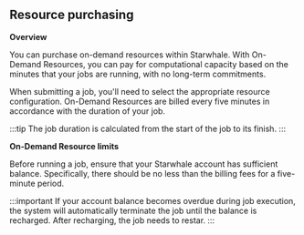 ## Resource purchasing

**Overview**

You can purchase on-demand resources within Starwhale. With On-Demand Resources, you can pay for computational capacity based on the minutes that your jobs are running, with no long-term commitments.

When submitting a job, you'll need to select the appropriate resource configuration. On-Demand Resources are billed every five minutes in accordance with the duration of your job. 

:::tip
The job duration is calculated from the start of the job to its finish.
:::

**On-Demand Resource limits**

Before running a job, ensure that your Starwhale account has sufficient balance. Specifically, there should be no less than the billing fees for a five-minute period. 

:::important
If your account balance becomes overdue during job execution, the system will automatically terminate the job until the balance is recharged. After recharging,  the job needs to restar.
:::
